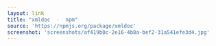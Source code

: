 ```yaml
---
layout: link
title: "xmldoc  -  npm"
source: 'https://npmjs.org/package/xmldoc'
screenshot: 'screenshots/af419b0c-2e16-4b8a-bef2-31a541efe3d4.jpg'
---
```


